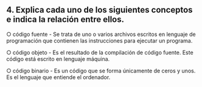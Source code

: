 ## 4. Explica cada uno de los siguientes conceptos e indica la relación entre ellos.

○ código fuente - Se trata de uno o varios archivos escritos en lenguaje de programación que contienen las instrucciones para ejecutar un programa.

○ código objeto - Es el resultado de la compilación de código fuente. Este código está escrito en lenguaje máquina.

○ código binario - Es un código que se forma únicamente de ceros y unos. Es el lenguaje que entiende el ordenador.
